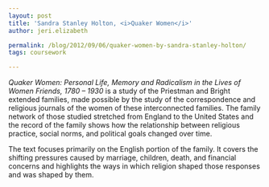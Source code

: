 ```yaml
---
layout: post
title: 'Sandra Stanley Holton, <i>Quaker Women</i>'
author: jeri.elizabeth

permalink: /blog/2012/09/06/quaker-women-by-sandra-stanley-holton/
tags: coursework

---
```

*Quaker Women: Personal Life, Memory and Radicalism in the Lives of Women Friends, 1780 &#8211; 1930* is a study of the Priestman and Bright extended families, made possible by the study of the correspondence and religious journals of the women of these interconnected families. The family network of those studied stretched from England to the United States and the record of the family shows how the relationship between religious practice, social norms, and political goals changed over time.

The text focuses primarily on the English portion of the family. It covers the shifting pressures caused by marriage, children, death, and financial concerns and highlights the ways in which religion shaped those responses and was shaped by them.
